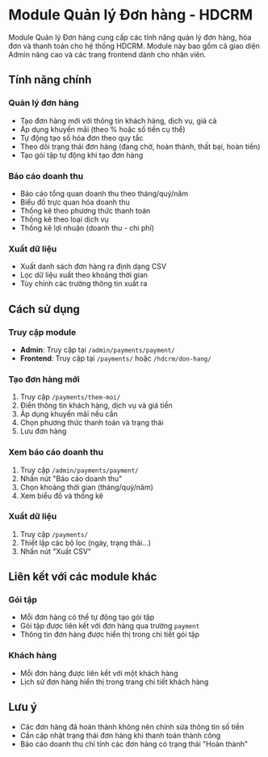 # Module Quản lý Đơn hàng - HDCRM

Module Quản lý Đơn hàng cung cấp các tính năng quản lý đơn hàng, hóa đơn và thanh toán cho hệ thống HDCRM. Module này bao gồm cả giao diện Admin nâng cao và các trang frontend dành cho nhân viên.

## Tính năng chính

### Quản lý đơn hàng
- Tạo đơn hàng mới với thông tin khách hàng, dịch vụ, giá cả
- Áp dụng khuyến mãi (theo % hoặc số tiền cụ thể)
- Tự động tạo số hóa đơn theo quy tắc
- Theo dõi trạng thái đơn hàng (đang chờ, hoàn thành, thất bại, hoàn tiền)
- Tạo gói tập tự động khi tạo đơn hàng

### Báo cáo doanh thu
- Báo cáo tổng quan doanh thu theo tháng/quý/năm
- Biểu đồ trực quan hóa doanh thu
- Thống kê theo phương thức thanh toán
- Thống kê theo loại dịch vụ
- Thống kê lợi nhuận (doanh thu - chi phí)

### Xuất dữ liệu
- Xuất danh sách đơn hàng ra định dạng CSV
- Lọc dữ liệu xuất theo khoảng thời gian
- Tùy chỉnh các trường thông tin xuất ra

## Cách sử dụng

### Truy cập module
- **Admin**: Truy cập tại `/admin/payments/payment/`
- **Frontend**: Truy cập tại `/payments/` hoặc `/hdcrm/don-hang/`

### Tạo đơn hàng mới
1. Truy cập `/payments/them-moi/`
2. Điền thông tin khách hàng, dịch vụ và giá tiền
3. Áp dụng khuyến mãi nếu cần
4. Chọn phương thức thanh toán và trạng thái
5. Lưu đơn hàng

### Xem báo cáo doanh thu
1. Truy cập `/admin/payments/payment/`
2. Nhấn nút "Báo cáo doanh thu"
3. Chọn khoảng thời gian (tháng/quý/năm)
4. Xem biểu đồ và thống kê

### Xuất dữ liệu
1. Truy cập `/payments/`
2. Thiết lập các bộ lọc (ngày, trạng thái...)
3. Nhấn nút "Xuất CSV"

## Liên kết với các module khác

### Gói tập
- Mỗi đơn hàng có thể tự động tạo gói tập
- Gói tập được liên kết với đơn hàng qua trường `payment`
- Thông tin đơn hàng được hiển thị trong chi tiết gói tập

### Khách hàng
- Mỗi đơn hàng được liên kết với một khách hàng
- Lịch sử đơn hàng hiển thị trong trang chi tiết khách hàng

## Lưu ý
- Các đơn hàng đã hoàn thành không nên chỉnh sửa thông tin số tiền
- Cần cập nhật trạng thái đơn hàng khi thanh toán thành công
- Báo cáo doanh thu chỉ tính các đơn hàng có trạng thái "Hoàn thành" 